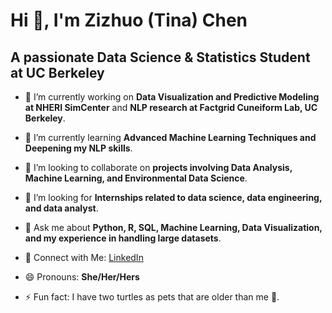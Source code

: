 
# Hi 👋, I'm Zizhuo (Tina) Chen
## A passionate Data Science & Statistics Student at UC Berkeley

- 🔭 I’m currently working on **Data Visualization and Predictive Modeling at NHERI SimCenter** and **NLP research at Factgrid Cuneiform Lab, UC Berkeley**.

- 🌱 I’m currently learning **Advanced Machine Learning Techniques and Deepening my NLP skills**.

- 👯 I’m looking to collaborate on **projects involving Data Analysis, Machine Learning, and Environmental Data Science**.

- 🤔 I’m looking for **Internships related to data science, data engineering, and data analyst**.

- 💬 Ask me about **Python, R, SQL, Machine Learning, Data Visualization, and my experience in handling large datasets**.

- 📄 Connect with Me: [LinkedIn](https://www.linkedin.com/in/zizhuo-chen-6372a6230/)

- 😄 Pronouns: **She/Her/Hers**

- ⚡ Fun fact: I have two turtles as pets that are older than me 🐢.


